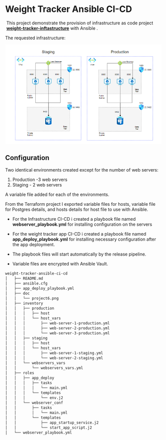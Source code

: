 # Weight Tracker Ansible CI-CD


 This project demonstrate the provision of infrastructure as code project  [**weight-tracker-inftastructure**](https://github.com/LiranLavie/weight-tracker-inftastructure-ci-cd) with Ansible .

The requested infrastructure:

![project6](doc/project6.png)


## Configuration
Two identical environments created except for the number of web servers:
1. Production -3 web servers 
2. Staging - 2 web servers


A variable file added for each of the environments.

From the Terraform project I exported variable files for hosts, variable file for Postgres details, and hosts details for host file to use with Ansible.

* For the Infrastructure CI-CD  i created a playbook file named **webserver_playbook.yml** for installing configuration on the servers

* For the weight tracker app CI-CD i created a playbook file named **app_deploy_playbook.yml** for installing necessary configuration after the app deployment.

* The playbook files will start automatically by the release pipeline.

* Variable files are encrypted with Ansible Vault.


```
weight-tracker-ansible-ci-cd
│   ├── README.md
│   ├── ansible.cfg
│   ├── app_deploy_playbook.yml
│   ├── doc
│   │   └── project6.png
│   ├── inventory
│   │   ├── production
│   │   │   ├── host
│   │   │   └── host_vars
│   │   │       ├── web-server-1-production.yml
│   │   │       ├── web-server-2-production.yml
│   │   │       └── web-server-3-production.yml
│   │   ├── staging
│   │   │   ├── host
│   │   │   └── host_vars
│   │   │       ├── web-server-1-staging.yml
│   │   │       └── web-server-2-staging.yml
│   │   └── webservers_vars
│   │       └── webservers_vars.yml
│   ├── roles
│   │   ├── app_deploy
│   │   │   ├── tasks
│   │   │   │   └── main.yml
│   │   │   └── templates
│   │   │       └── env.j2
│   │   └── webserver_conf
│   │       ├── tasks
│   │       │   └── main.yml
│   │       └── templates
│   │           ├── app_startup_service.j2
│   │           └── start_app_script.j2
│   └── webserver_playbook.yml
```
